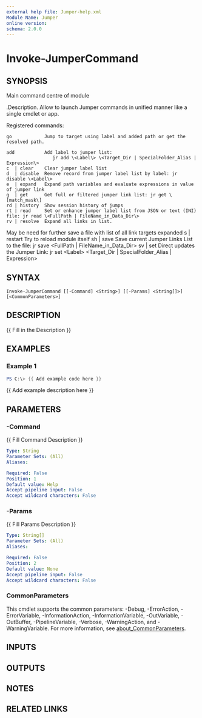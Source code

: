```yaml
---
external help file: Jumper-help.xml
Module Name: Jumper
online version:
schema: 2.0.0
---
```


# Invoke-JumperCommand

## SYNOPSIS
Main command centre of module

.Description.
Allow to launch Jumper commands in unified manner like a single cmdlet or app.

Registered commands:

    go            Jump to target using label and added path or get the resolved path.

    add           Add label to jumper list:
                     jr add \<Label\> \<Target_Dir | SpecialFolder_Alias | Expression\>
    c  | clear    Clear jumper label list
    d  | disable  Remove record from jumper label list by label: jr disable \<Label\>
    e  | expand   Expand path variables and evaluate expressions in value of jumper link
    g  | get      Get full or filtered jumper link list: jr get \[match_mask\]
    rd | history  Show session history of jumps
    rt | read     Set or enhance jumper label list from JSON or text (INI) file: jr read \<FullPath | FileName_in_Data_Dir\>
    rv | resolve  Expand all links in list.
May be need for further save a file with list of all link targets expanded
    s  | restart  Try to reload module itself
    sh | save     Save current Jumper Links List to the file: jr save \<FullPath | FileName_in_Data_Dir\>
    sv | set      Direct updates the Jumper Link: jr set \<Label\> \<Target_Dir | SpecialFolder_Alias | Expression\>

## SYNTAX

```
Invoke-JumperCommand [[-Command] <String>] [[-Params] <String[]>] [<CommonParameters>]
```

## DESCRIPTION
{{ Fill in the Description }}

## EXAMPLES

### Example 1
```powershell
PS C:\> {{ Add example code here }}
```

{{ Add example description here }}

## PARAMETERS

### -Command
{{ Fill Command Description }}

```yaml
Type: String
Parameter Sets: (All)
Aliases:

Required: False
Position: 1
Default value: Help
Accept pipeline input: False
Accept wildcard characters: False
```

### -Params
{{ Fill Params Description }}

```yaml
Type: String[]
Parameter Sets: (All)
Aliases:

Required: False
Position: 2
Default value: None
Accept pipeline input: False
Accept wildcard characters: False
```

### CommonParameters
This cmdlet supports the common parameters: -Debug, -ErrorAction, -ErrorVariable, -InformationAction, -InformationVariable, -OutVariable, -OutBuffer, -PipelineVariable, -Verbose, -WarningAction, and -WarningVariable. For more information, see [about_CommonParameters](http://go.microsoft.com/fwlink/?LinkID=113216).

## INPUTS

## OUTPUTS

## NOTES

## RELATED LINKS
